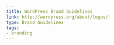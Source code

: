 ```yaml
---
title: WordPress Brand Guidelines
link: http://wordpress.org/about/logos/
type: Brand Guidelines
tags: 
- branding
---
```

